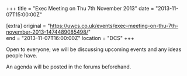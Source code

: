 +++
title = "Exec Meeting on Thu 7th November 2013"
date = "2013-11-07T15:00:00Z"

[extra]
original = "https://uwcs.co.uk/events/exec-meeting-on-thu-7th-november-2013-1474489085498/"    
end = "2013-11-07T16:00:00Z"
location = "DCS"
+++

Open to everyone; we will be discussing upcoming events and any ideas people have.

An agenda will be posted in the forums beforehand.

